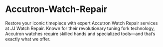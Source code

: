 # Accutron-Watch-Repair
Restore your iconic timepiece with expert Accutron Watch Repair services at JJ Watch Repair. Known for their revolutionary tuning fork technology, Accutron watches require skilled hands and specialized tools—and that’s exactly what we offer.
